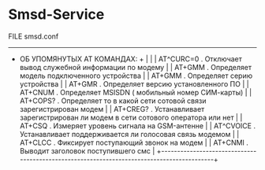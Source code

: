 # Smsd-Service
FILE smsd.conf

---------------------------------------------------------------------------------------------
+ ОБ УПОМЯНУТЫХ AT КОМАНДАХ:                                                                +
|                                                                                           |
| AT^CURC=0   .    Отключает вывод служебной информации по модему                           |
| AT+GMM      .    Определяет модель подключенного устройства                               |
| AT+GMM      .    Определяет серию устройства                                              |
| AT+GMR      .    Определяет версию установленного ПО                                      |
| AT+CNUM     .    Определяет MSISDN ( мобильный номер СИМ-карты)                           |
| AT+COPS?    .    Определяет то в какой сети сотовой связи зарегистрирован модем           |
| AT+CREG?    .    Устанавливает зарегистрирован ли модем в сети сотового оператора или нет |
| AT+CSQ      .    Измеряет уровень сигнала на GSM-антенне                                  |
| AT^CVOICE   .    Устанавливает поддерживается ли голосовая связь модемом                  |
| AT+CLCC     .    Фиксирует поступающий звонок на модем                                    |
| AT+CNMI     .    Выводит заголовок поступившего смс                                       |
+-------------------------------------------------------------------------------------------+


